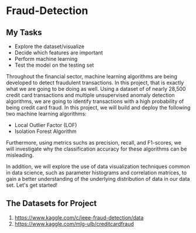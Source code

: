 # Fraud-Detection


## My Tasks
- Explore the dataset/visualize
- Decide which features are important
- Perform machine learning
- Test the model on the testing set

Throughout the financial sector, machine learning algorithms are being developed to detect fraudulent transactions. In this project, that is exactly what we are going to be doing as well. Using a dataset of of nearly 28,500 credit card transactions and multiple unsupervised anomaly detection algorithms, we are going to identify transactions with a high probability of being credit card fraud. In this project, we will build and deploy the following two machine learning algorithms:

- Local Outlier Factor (LOF)
- Isolation Forest Algorithm

Furthermore, using metrics suchs as precision, recall, and F1-scores, we will investigate why the classification accuracy for these algorithms can be misleading.

In addition, we will explore the use of data visualization techniques common in data science, such as parameter histograms and correlation matrices, to gain a better understanding of the underlying distribution of data in our data set. Let's get started!


## The Datasets for Project

1. https://www.kaggle.com/c/ieee-fraud-detection/data
2. https://www.kaggle.com/mlg-ulb/creditcardfraud


